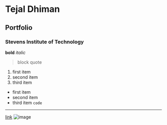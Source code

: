 # Tejal Dhiman
## Portfolio
### Stevens Institute of Technology
**bold**
*italic*
> block quote
1. first item
2. second item
3. third item
- first item
- second item
- third item
`code`
---
[link](https://www.example.com)
![image](image.jpg)
